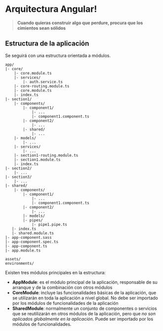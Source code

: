 ﻿
# Arquitectura Angular!

> **Cuando quieras construir algo que perdure, procura que los cimientos sean sólidos**

## Estructura de la aplicación
Se seguirá con una estructura orientada a módulos.
```
app/
|- core/
	|- core.module.ts
	|- services/
		|- auth.service.ts
	|- core-routing.module.ts
	|- core.module.ts
	|- index.ts
|- section1/
	|- components/
		|- component1/
			|- ...
			|- component1.component.ts
		|- component2/
			|- ...	
		|- shared/
			|- ...
	|- models/
		|- ...
	|- services/
		|- ...
	|- section1-routing.module.ts
	|- section1.module.ts
	|- index.ts
|- section2/
	|- ...
|- section3/
	|- ...
|- shared/
	|- components/
		|- component1/
			|- ...
			|- component1.component.ts
		|- component2/
			|- ...
		|- models/
		|- pipes/
			|- pipe1.pipe.ts
   |- index.ts
   |- shared.module.ts
|- app-component.sass
|- app-component.spec.ts
|- app-component.ts
|- app.module.ts

assets/
environments/
```
Existen tres módulos principales en la estructura:
- **AppModule**: es el módulo principal de la aplicación, responsable de su arranque y de la combinación con otros módulos
- **CoreModule**: incluye las funcionalidades básicas de la aplicación, que se utilizarán en toda la aplicación a nivel global. No debe ser importado por los módulos de funcionalidades de la aplicación
- **SharedModule**: normalmente un conjunto de componentes o servicios que se reutilizarán en otros módulos de la aplicación, pero que *no son aplicados globalmente en la aplicación*. Puede ser importado por los módulos de funcionalidades.
